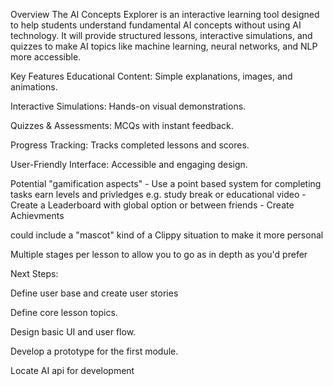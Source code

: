 Overview
The AI Concepts Explorer is an interactive learning tool designed to help students understand fundamental AI concepts without using AI technology. It will provide structured lessons, interactive simulations, and quizzes to make AI topics like machine learning, neural networks, and NLP more accessible.



Key Features
Educational Content: Simple explanations, images, and animations.

Interactive Simulations: Hands-on visual demonstrations.

Quizzes & Assessments: MCQs with instant feedback.

Progress Tracking: Tracks completed lessons and scores.

User-Friendly Interface: Accessible and engaging design.

Potential "gamification aspects" 
	- Use a point based system for completing tasks earn levels and privledges e.g. study break or educational video
	- Create a Leaderboard with global option or between friends
	- Create Achievments

could include a "mascot" kind of a Clippy situation to make it more personal 

Multiple stages per lesson to allow you to go as in depth as you'd prefer






Next Steps:

Define user base and create user stories

Define core lesson topics.

Design basic UI and user flow.

Develop a prototype for the first module.

Locate AI api for development  
